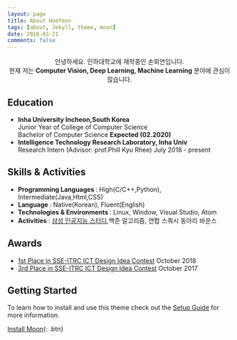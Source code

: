 ```yaml
---
layout: page
title: About HoeYeon
tags: [about, Jekyll, theme, moon]
date: 2016-03-21
comments: false
---
```

    
<center>안녕하세요. 인하대학교에 재학중인 손회연입니다.  <br>
    현재 저는 <strong> Computer Vision, Deep Learning, Machine Learning</strong> 분야에 관심이 많습니다.</center>
    
## Education
* <strong>Inha University   Incheon,South Korea</strong> <br>
  Junior Year of College of Computer Science<br>
  Bachelor of Computer Science <strong>Expected (02.2020)</strong>
* <strong>Intelligence Technology Research Laboratory, Inha Univ </strong><br>
  Research Intern (Advisor: prof.Phill Kyu Rhee)   July 2018 - present  

## Skills & Activities
* <strong> Programming Languages </strong> : High(C/C++,Python), Intermediate(Java,Html,CSS)
* <strong> Language </strong> : Native(Korean), Fluent(English)
* <strong> Technologies & Environments </strong> : Linux, Window, Visual Studio, Atom
* <strong> Activities </strong> : [삼성 인공지능 스터디](https://www.samsungsds.com/global/ko/news/story/1202740_2919.html),백준 알고리즘, 연합 스쿼시 동아리 바운스

## Awards
*  [1st Place in SSE-ITRC ICT Design Idea Contest](http://sse-itrc.com/%EA%B3%B5%EC%A7%80%EC%82%AC%ED%95%AD/?uid=97&mod=document)    October 2018 
*  [3rd Place in SSE-ITRC ICT Design Idea Contest](http://sse-itrc.com/%EA%B3%B5%EC%A7%80%EC%82%AC%ED%95%AD/?uid=93&mod=document)    October 2017 


## Getting Started

To learn how to install and use this theme check out the [Setup Guide](http://taylantatli.me/Moon/moon-theme/) for more information.
      
[Install Moon](https://github.com/TaylanTatli/Moon){: .btn}
